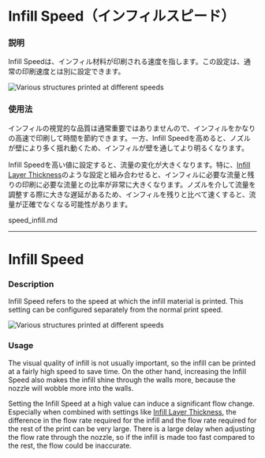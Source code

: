 Infill Speed（インフィルスピード）
====
### **説明**
Infill Speedは、インフィル材料が印刷される速度を指します。この設定は、通常の印刷速度とは別に設定できます。

![Various structures printed at different speeds](../images/speed_difference.png)

### **使用法**
インフィルの視覚的な品質は通常重要ではありませんので、インフィルをかなりの高速で印刷して時間を節約できます。一方、Infill Speedを高めると、ノズルが壁により多く揺れ動くため、インフィルが壁を通してより明るくなります。

Infill Speedを高い値に設定すると、流量の変化が大きくなります。特に、[Infill Layer Thickness](../infill/infill_sparse_thickness.md)のような設定と組み合わせると、インフィルに必要な流量と残りの印刷に必要な流量との比率が非常に大きくなります。ノズルを介して流量を調整する際に大きな遅延があるため、インフィルを残りと比べて速くすると、流量が正確でなくなる可能性があります。


speed_infill.md

----


Infill Speed
====
### **Description**
Infill Speed refers to the speed at which the infill material is printed. This setting can be configured separately from the normal print speed.

![Various structures printed at different speeds](../images/speed_difference.png)

### **Usage**
The visual quality of infill is not usually important, so the infill can be printed at a fairly high speed to save time. On the other hand, increasing the Infill Speed also makes the infill shine through the walls more, because the nozzle will wobble more into the walls.

Setting the Infill Speed at a high value can induce a significant flow change. Especially when combined with settings like [Infill Layer Thickness](../infill/infill_sparse_thickness.md), the difference in the flow rate required for the infill and the flow rate required for the rest of the print can be very large. There is a large delay when adjusting the flow rate through the nozzle, so if the infill is made too fast compared to the rest, the flow could be inaccurate.